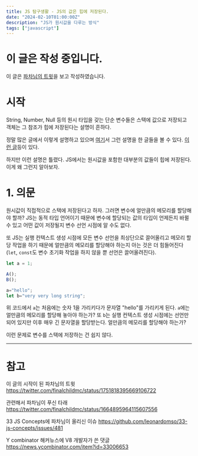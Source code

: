 ```yaml
---
title: JS 탐구생활 - JS의 값은 힙에 저장된다.
date: "2024-02-10T01:00:00Z"
description: "JS가 원시값을 다루는 방식"
tags: ["javascript"]
---
```


# 이 글은 작성 중입니다.

이 글은 [파차님의 트윗](https://twitter.com/finalchildmc/status/1751818395669106722)을 보고 작성하였습니다.

# 시작

String, Number, Null 등의 원시 타입을 갖는 단순 변수들은 스택에 값으로 저장되고 객체는 그 참조가 힙에 저장된다는 설명이 흔하다.

정말 많은 글에서 이렇게 설명하고 있으며 [여기](https://github.com/leonardomso/33-js-concepts?tab=readme-ov-file#3-value-types-and-reference-types)서 그런 설명을 한 글들을 볼 수 있다. [이런 글](https://www.javascripttutorial.net/javascript-primitive-vs-reference-values/)등이 있다.

하지만 이런 설명은 틀렸다. JS에서는 원시값을 포함한 대부분의 값들이 힙에 저장된다. 이게 왜 그런지 알아보자.

# 1. 의문

원시값이 직접적으로 스택에 저장된다고 하자. 그러면 변수에 얼만큼의 메모리를 할당해야 할까? JS는 동적 타입 언어이기 때문에 변수에 할당되는 값의 타입이 언제든지 바뀔 수 있고 어떤 값이 저장될지 변수 선언 시점에 알 수도 없다.

또 JS는 실행 컨텍스트 생성 시점에 모든 변수 선언을 최상단으로 끌어올리고 메모리 할당 작업을 하기 때문에 얼만큼의 메모리를 할당해야 하는지 아는 것은 더 힘들어진다(`let`, `const`도 변수 초기화 작업을 하지 않을 뿐 선언은 끌어올려진다).

```js
let a = 1;

A();
B();

a="hello";
let b="very very long string";
```

위 코드에서 `a`는 처음에는 숫자 1을 가리키다가 문자열 "hello"를 가리키게 된다. `a`에는 얼만큼의 메모리를 할당해 놓아야 하는가? 또 `b`는 실행 컨텍스트 생성 시점에는 선언만 되어 있지만 이후 매우 긴 문자열을 할당받는다. 얼만큼의 메모리를 할당해야 하는가?

이런 문제로 변수를 스택에 저장하는 건 쉽지 않다.


---

# 참고

이 글의 시작이 된 파차님의 트윗 https://twitter.com/finalchildmc/status/1751818395669106722

관련해서 파차님이 푸신 타래 https://twitter.com/finalchildmc/status/1664895964115607556

33 JS Concepts에 파차님이 올리신 이슈 https://github.com/leonardomso/33-js-concepts/issues/481

Y combinator 해커뉴스에 V8 개발자가 쓴 댓글 https://news.ycombinator.com/item?id=33006653
